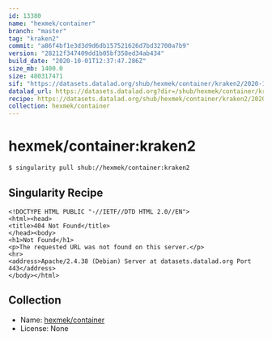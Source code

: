 ```yaml
---
id: 13380
name: "hexmek/container"
branch: "master"
tag: "kraken2"
commit: "a86f4bf1e3d3d9d6db157521626d7bd32700a7b9"
version: "28212f347409dd1b05bf358ed34ab434"
build_date: "2020-10-01T12:37:47.286Z"
size_mb: 1400.0
size: 480317471
sif: "https://datasets.datalad.org/shub/hexmek/container/kraken2/2020-10-01-a86f4bf1-28212f34/28212f347409dd1b05bf358ed34ab434.sif"
datalad_url: https://datasets.datalad.org?dir=/shub/hexmek/container/kraken2/2020-10-01-a86f4bf1-28212f34/
recipe: https://datasets.datalad.org/shub/hexmek/container/kraken2/2020-10-01-a86f4bf1-28212f34/Singularity
collection: hexmek/container
---
```


# hexmek/container:kraken2

```bash
$ singularity pull shub://hexmek/container:kraken2
```

## Singularity Recipe

```singularity
<!DOCTYPE HTML PUBLIC "-//IETF//DTD HTML 2.0//EN">
<html><head>
<title>404 Not Found</title>
</head><body>
<h1>Not Found</h1>
<p>The requested URL was not found on this server.</p>
<hr>
<address>Apache/2.4.38 (Debian) Server at datasets.datalad.org Port 443</address>
</body></html>
```

## Collection

 - Name: [hexmek/container](https://github.com/hexmek/container)
 - License: None

